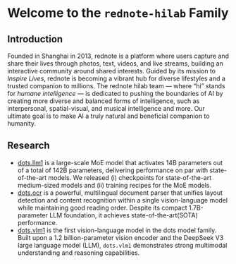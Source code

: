 # Welcome to the `rednote-hilab` Family

## Introduction
Founded in Shanghai in 2013, rednote is a platform where users capture and share their lives through photos, text, videos, and live streams, building an interactive community around shared interests. Guided by its mission to *Inspire Lives*, rednote is becoming a vibrant hub for diverse lifestyles and a trusted companion to millions. The rednote hilab team — where “hi” stands for *humane intelligence* — is dedicated to pushing the boundaries of AI by creating more diverse and balanced forms of intelligence, such as interpersonal, spatial-visual, and musical intelligence and more. Our ultimate goal is to make AI a truly natural and beneficial companion to humanity.

## Research
* [dots.llm1](https://github.com/rednote-hilab/dots.llm1) is a large-scale MoE model that activates 14B parameters out of a total of 142B parameters, delivering performance on par with state-of-the-art models. We released (i) checkpoints for state-of-the-art medium-sized models and (ii) training recipes for the MoE models.
* [dots.ocr](https://github.com/rednote-hilab/dots.ocr) is a powerful, multilingual document parser that unifies layout detection and content recognition within a single vision-language model while maintaining good reading order. Despite its compact 1.7B-parameter LLM foundation, it achieves state-of-the-art(SOTA) performance.
* [dots.vlm1](https://github.com/rednote-hilab/dots.vlm1) is the first vision-language model in the dots model family. Built upon a 1.2 billion-parameter vision encoder and the DeepSeek V3 large language model (LLM), `dots.vlm1` demonstrates strong multimodal understanding and reasoning capabilities.
